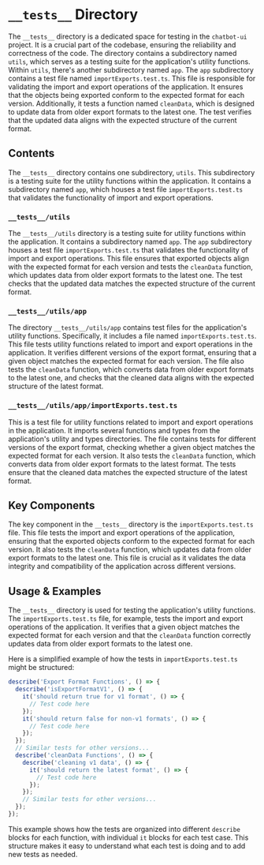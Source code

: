 
# `__tests__` Directory

The `__tests__` directory is a dedicated space for testing in the `chatbot-ui` project. It is a crucial part of the codebase, ensuring the reliability and correctness of the code. The directory contains a subdirectory named `utils`, which serves as a testing suite for the application's utility functions. Within `utils`, there's another subdirectory named `app`. The `app` subdirectory contains a test file named `importExports.test.ts`. This file is responsible for validating the import and export operations of the application. It ensures that the objects being exported conform to the expected format for each version. Additionally, it tests a function named `cleanData`, which is designed to update data from older export formats to the latest one. The test verifies that the updated data aligns with the expected structure of the current format.

## Contents

The `__tests__` directory contains one subdirectory, `utils`. This subdirectory is a testing suite for the utility functions within the application. It contains a subdirectory named `app`, which houses a test file `importExports.test.ts` that validates the functionality of import and export operations.

### `__tests__/utils`

The `__tests__/utils` directory is a testing suite for utility functions within the application. It contains a subdirectory named `app`. The `app` subdirectory houses a test file `importExports.test.ts` that validates the functionality of import and export operations. This file ensures that exported objects align with the expected format for each version and tests the `cleanData` function, which updates data from older export formats to the latest one. The test checks that the updated data matches the expected structure of the current format.

### `__tests__/utils/app`

The directory `__tests__/utils/app` contains test files for the application's utility functions. Specifically, it includes a file named `importExports.test.ts`. This file tests utility functions related to import and export operations in the application. It verifies different versions of the export format, ensuring that a given object matches the expected format for each version. The file also tests the `cleanData` function, which converts data from older export formats to the latest one, and checks that the cleaned data aligns with the expected structure of the latest format.

### `__tests__/utils/app/importExports.test.ts`

This is a test file for utility functions related to import and export operations in the application. It imports several functions and types from the application's utility and types directories. The file contains tests for different versions of the export format, checking whether a given object matches the expected format for each version. It also tests the `cleanData` function, which converts data from older export formats to the latest format. The tests ensure that the cleaned data matches the expected structure of the latest format.

## Key Components

The key component in the `__tests__` directory is the `importExports.test.ts` file. This file tests the import and export operations of the application, ensuring that the exported objects conform to the expected format for each version. It also tests the `cleanData` function, which updates data from older export formats to the latest one. This file is crucial as it validates the data integrity and compatibility of the application across different versions.

## Usage & Examples

The `__tests__` directory is used for testing the application's utility functions. The `importExports.test.ts` file, for example, tests the import and export operations of the application. It verifies that a given object matches the expected format for each version and that the `cleanData` function correctly updates data from older export formats to the latest one.

Here is a simplified example of how the tests in `importExports.test.ts` might be structured:

```typescript
describe('Export Format Functions', () => {
  describe('isExportFormatV1', () => {
    it('should return true for v1 format', () => {
      // Test code here
    });
    it('should return false for non-v1 formats', () => {
      // Test code here
    });
  });
  // Similar tests for other versions...
  describe('cleanData Functions', () => {
    describe('cleaning v1 data', () => {
      it('should return the latest format', () => {
        // Test code here
      });
    });
    // Similar tests for other versions...
  });
});
```

This example shows how the tests are organized into different `describe` blocks for each function, with individual `it` blocks for each test case. This structure makes it easy to understand what each test is doing and to add new tests as needed.
